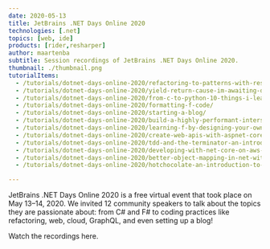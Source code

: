 ```yaml
---
date: 2020-05-13
title: JetBrains .NET Days Online 2020
technologies: [.net]
topics: [web, ide]
products: [rider,resharper]
author: maartenba
subtitle: Session recordings of JetBrains .NET Days Online 2020.
thumbnail: ./thumbnail.png
tutorialItems:
  - /tutorials/dotnet-days-online-2020/refactoring-to-patterns-with-resharper/
  - /tutorials/dotnet-days-online-2020/yield-return-cause-im-awaiting-deep-dive-into-async-streams/
  - /tutorials/dotnet-days-online-2020/from-c-to-python-10-things-i-learned-along-the-way/
  - /tutorials/dotnet-days-online-2020/formatting-f-code/
  - /tutorials/dotnet-days-online-2020/starting-a-blog/
  - /tutorials/dotnet-days-online-2020/build-a-highly-performant-interservice-communication-with-grpc-for-asp-net-core/
  - /tutorials/dotnet-days-online-2020/learning-f-by-designing-your-own-language/
  - /tutorials/dotnet-days-online-2020/create-web-apis-with-aspnet-core-using-outside-in-tdd/
  - /tutorials/dotnet-days-online-2020/tdd-and-the-terminator-an-introduction-to-test-driven-development/
  - /tutorials/dotnet-days-online-2020/developing-with-net-core-on-aws-using-rider/
  - /tutorials/dotnet-days-online-2020/better-object-mapping-in-net-with-dapper/
  - /tutorials/dotnet-days-online-2020/hotchocolate-an-introduction-to-graphql-for-aspnet-core/

---
```


JetBrains .NET Days Online 2020 is a free virtual event that took place on May 13–14, 2020.
We invited 12 community speakers to talk about the topics they are passionate about:
from C# and F# to coding practices like refactoring, web, cloud, GraphQL,
and even setting up a blog!

Watch the recordings here.
